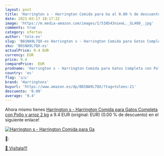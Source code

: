 ```yaml
---
layout: post
title: 'Harrington s - Harrington Comida para Ga al 0.00 % de descuento'
date: 2021-03-17 18:17:22
image: 'https://m.media-amazon.com/images/I/51N543nieeL._SL400_.jpg'
comments: true
category: ofertas
author: 'tole.es'
slug: 'B01NA9L7QX-es Harrington s - Harrington Comida para Gatos Completa con...'
sku: 'B01NA9L7QX-es'
actualPrice: 9.4 EUR
currency: EUR
price: 9.4
comparePrice:  EUR
prodname: 'Harrington s - Harrington Comida para Gatos Completa con Pollo y arroz  2 kg'
country: 'es'
flag: '🇪🇸'
brand: 'Harringtons'
buyurl: 'https://www.amazon.es/dp/B01NA9L7QX/?tag=tolees-21'
descuento: '0.00'
average: '9.4'
---
```


Ahora mismo tienes [Harrington s - Harrington Comida para Gatos Completa con Pollo y arroz  2 kg](https://www.amazon.es/dp/B01NA9L7QX/?tag=tolees-21) a 9.4 EUR (original:  EUR) (0.00 %  de descuento) en el siguiente enlace!

[![Harrington s - Harrington Comida para Ga](https://m.media-amazon.com/images/I/51N543nieeL._SL400_.jpg)](https://www.amazon.es/dp/B01NA9L7QX/?tag=tolees-21)

🔎:


[🛒 Visítala!!!](https://www.amazon.es/dp/B01NA9L7QX/?tag=tolees-21)
